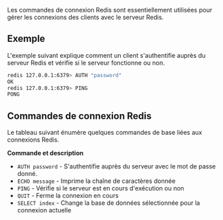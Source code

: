 Les commandes de connexion Redis sont essentiellement utilisées pour gérer les connexions des clients avec le serveur Redis.

## Exemple

L'exemple suivant explique comment un client s'authentifie auprès du serveur Redis et vérifie si le serveur fonctionne ou non.

```bash
redis 127.0.0.1:6379> AUTH "password" 
OK 
redis 127.0.0.1:6379> PING 
PONG 
```

## Commandes de connexion Redis

Le tableau suivant énumère quelques commandes de base liées aux connexions Redis.

**Commande et description**

- ```AUTH password``` - S'authentifie auprès du serveur avec le mot de passe donné.
- ```ECHO message``` - Imprime la chaîne de caractères donnée
- ```PING``` - Vérifie si le serveur est en cours d'exécution ou non
- ```QUIT``` - Ferme la connexion en cours
- ```SELECT index``` - Change la base de données sélectionnée pour la connexion actuelle